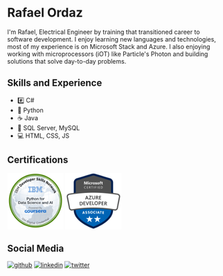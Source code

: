 # Rafael Ordaz

I'm Rafael, Electrical Engineer by training that transitioned career to software development. I enjoy learning new languages and technologies, most of my experience is on Microsoft Stack and Azure. I also enjoying working with microprocessors (iOT) like Particle's Photon and building solutions that solve day-to-day problems.

## Skills and Experience
* :hash: C#
* :snake: Python
* :coffee: Java
* :minidisc: SQL Server, MySQL
* :computer:  HTML, CSS, JS

## Certifications

<p float="left">
  <a href="https://www.credly.com/badges/e5e75adb-17b9-45f6-934d-5bbc2df227d0/public_url"><img src="/python-for-data-science-and-ai.png" width="130" height="130"></a>
  <a href="https://www.credly.com/badges/002bf10c-47a6-4ad4-9487-7c8a5486e097/public_url"><img src="/microsoft-certified-azure-developer-associate.1.png" width="130" height="130"></a>
</p>

## Social Media

[<img src='https://cdn.jsdelivr.net/npm/simple-icons@3.0.1/icons/github.svg' alt='github' height='40'>](https://github.com/rordaz)  [<img src='https://cdn.jsdelivr.net/npm/simple-icons@3.0.1/icons/linkedin.svg' alt='linkedin' height='40'>](https://www.linkedin.com/in/rafaelordaz/)  [<img src='https://cdn.jsdelivr.net/npm/simple-icons@3.0.1/icons/twitter.svg' alt='twitter' height='40'>](https://twitter.com/BytesAddict)  

